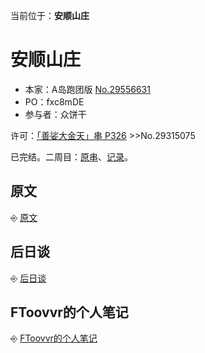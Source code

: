 []()<nav>当前位于：<span style="font-weight: bold">安顺山庄</span></nav>

<h1 id="top-heading">安顺山庄</h1>

* 本家：A岛跑团版 [No.29556631](https://adnmb3.com/t/29556631)  
* PO：fxc8mDE
* 参与者：众饼干

许可：[「善娑大金天」串 P326](https://adnmb3.com/t/28470905?page=326) >>No.29315075

已完结。二周目：[原串](https://adnmb3.com/t/32813851)、[记录](https://ftoovvr.github.io/adnmb-quests-archive/fxc/安顺山庄2/book/index.html)。

<h2 id="%E5%8E%9F%E6%96%87">原文</h2>

⎆ [原文](原文.md)

<h2 id="%E5%90%8E%E6%97%A5%E8%B0%88">后日谈</h2>

⎆ [后日谈](后日谈.md)

<h2 id="FToovvr%E7%9A%84%E4%B8%AA%E4%BA%BA%E7%AC%94%E8%AE%B0">FToovvr的个人笔记</h2>

⎆ [FToovvr的个人笔记](FToovvr的个人笔记.md)
